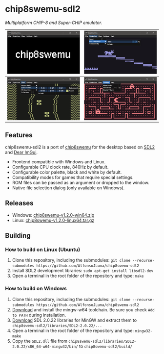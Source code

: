  
# chip8swemu-sdl2

*Multiplatform CHIP-8 and Super-CHIP emulator.*

![](assets/sdl2-1.png) | ![](assets/sdl2-2.png)
:--------------------: | :--------------------:
![](assets/sdl2-3.png) | ![](assets/sdl2-4.png)

## Features

chip8swemu-sdl2 is a port of [chip8swemu](https://github.com/AlfonsoJLuna/chip8swemu) for the desktop based on [SDL2](http://libsdl.org) and [Dear ImGui](https://github.com/ocornut/imgui). 

* Frontend compatible with Windows and Linux.
* Configurable CPU clock rate, 840Hz by default.
* Configurable color palette, black and white by default.
* Compatibility modes for games that require special settings.
* ROM files can be passed as an argument or dropped to the window.
* Native file selection dialog (only available on Windows).

## Releases

* Windows: [chip8swemu-v1.2.0-win64.zip](https://github.com/AlfonsoJLuna/chip8swemu-sdl2/releases/download/v1.2.0/chip8swemu-v1.2.0-win64.zip)
* Linux: [chip8swemu-v1.2.0-linux64.tar.gz](https://github.com/AlfonsoJLuna/chip8swemu-sdl2/releases/download/v1.2.0/chip8swemu-v1.2.0-linux64.tar.gz)

## Building

### How to build on Linux (Ubuntu)

1. Clone this repository, including the submodules: `git clone --recurse-submodules https://github.com/AlfonsoJLuna/chip8swemu-sdl2`
2. Install SDL2 development libraries: `sudo apt-get install libsdl2-dev`
3. Open a terminal in the root folder of the repository and type: `make`

### How to build on Windows

1. Clone this repository, including the submodules: `git clone --recurse-submodules https://github.com/AlfonsoJLuna/chip8swemu-sdl2`
2. [Download](https://gnutoolchains.com/mingw64/) and install the mingw-w64 toolchain. Be sure you check `Add to PATH` during installation.
3. [Download](https://www.libsdl.org/release/SDL2-devel-2.0.22-mingw.zip) SDL 2.0.22 libraries for MinGW and extract them to `chip8swemu-sdl2/libraries/SDL2-2.0.22/...`
4. Open a terminal in the root folder of the repository and type: `mingw32-make`
5. Copy the `SDL2.dll` file from `chip8swemu-sdl2/libraries/SDL2-2.0.22/x86_64-w64-mingw32/bin/` to `chip8swemu-sdl2/build/`
